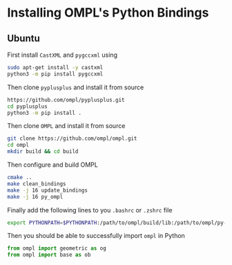 # Installing OMPL's Python Bindings

## Ubuntu

First install `CastXML` and `pygccxml` using

```bash
sudo apt-get install -y castxml
python3 -m pip install pygccxml
```

Then clone `pyplusplus` and install it from source

```bash
https://github.com/ompl/pyplusplus.git
cd pyplusplus
python3 -m pip install .
```

Then clone `OMPL` and install it from source

```bash
git clone https://github.com/ompl/ompl.git
cd ompl
mkdir build && cd build
```

Then configure and build OMPL

```bash
cmake ..
make clean_bindings
make -j 16 update_bindings 
make -j 16 py_ompl
```

Finally add the following lines to you `.bashrc` or `.zshrc` file

```bash
export PYTHONPATH=$PYTHONPATH:/path/to/ompl/build/lib:/path/to/ompl/py-bindings
```

Then you should be able to successfully import `ompl` in Python

```python
from ompl import geometric as og
from ompl import base as ob
```